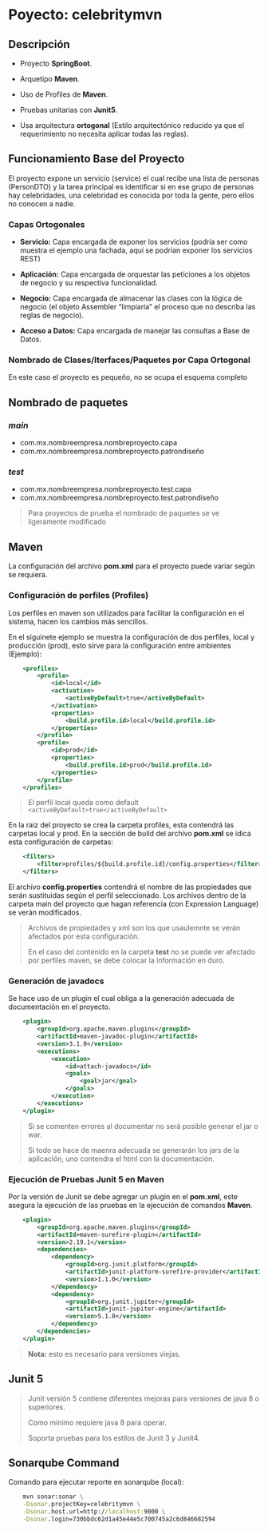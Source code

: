 # **Poyecto: celebritymvn**

## **Descripción**

* Proyecto **SpringBoot**.

* Arquetipo **Maven**.

* Uso de Profiles de **Maven**.

* Pruebas unitarias con **Junit5**.

* Usa arquitectura **ortogonal** (Estilo arquitectónico reducido ya que el requerimiento no necesita aplicar todas las reglas).

## **Funcionamiento Base del Proyecto**

El proyecto expone un servicio (service) el cual recibe una lista de personas (PersonDTO) y la tarea principal es identificar si en ese grupo de personas hay celebridades, una celebridad es conocida por toda la gente, pero ellos no conocen a nadie.

### **Capas Ortogonales**

* **Servicio:** Capa encargada de exponer los servicios (podría ser como muestra el ejemplo una fachada, aquí se podrían exponer los servicios REST)

* **Aplicación:** Capa encargada de orquestar las peticiones a los objetos de negocio y su respectiva funcionalidad.

* **Negocio:** Capa encargada de almacenar las clases con la lógica de negocio (el objeto Assembler “limpiaría” el proceso que no describa las reglas de negocio).

* **Acceso a Datos:** Capa encargada de manejar las consultas a Base de Datos.

### **Nombrado de Clases/Iterfaces/Paquetes por Capa Ortogonal**

En este caso el proyecto es pequeño, no se ocupa el esquema completo

## **Nombrado de paquetes**

### ***main***

* com.mx.nombreempresa.nombreproyecto.capa
* com.mx.nombreempresa.nombreproyecto.patrondiseño

### ***test***

* com.mx.nombreempresa.nombreproyecto.test.capa
* com.mx.nombreempresa.nombreproyecto.test.patrondiseño

> Para proyectos de prueba el nombrado de paquetes se ve ligeramente modificado

## **Maven**

La configuración del archivo **pom.xml** para el proyecto puede variar según se requiera.

### **Configuración de perfiles (Profiles)**

Los perfiles en maven son utilizados para facilitar la configuración en el sistema, hacen los cambios más sencillos.

En el siguinete ejemplo se muestra la configuración de dos perfiles, local y producción (prod), esto sirve para la configuración entre ambientes (Ejemplo):

~~~~xml
    <profiles>
        <profile>
            <id>local</id>
            <activation>
                <activeByDefault>true</activeByDefault>
            </activation>
            <properties>
                <build.profile.id>local</build.profile.id>
            </properties>
        </profile>
        <profile>
            <id>prod</id>
            <properties>
                <build.profile.id>prod</build.profile.id>
            </properties>
        </profile>
    </profiles>
~~~~

> El perfil local queda como default `<activeByDefault>true</activeByDefault>`

En la raiz del proyecto se crea la carpeta profiles, esta contendrá las carpetas local y prod. En la sección de build del archivo **pom.xml** se idica esta configuración de carpetas:

~~~~xml
    <filters>
        <filter>profiles/${build.profile.id}/config.properties</filter>
    </filters>
~~~~

El archivo **config.properties** contendrá el nombre de las propiedades que serán sustituidas según el perfil seleccionado. Los archivos dentro de la carpeta main del proyecto que hagan referencia (con Expression Language) se verán modificados.

> Archivos de propiedades y xml son los que usaulemnte se verán afectados por esta configuración.
>
> En el caso del contenido en la carpeta **test** no se puede ver afectado por perfiles maven, se debe colocar la información en duro.

### **Generación de javadocs**

Se hace uso de un plugin el cual obliga a la generación adecuada de documentación en el proyecto.

~~~~xml
    <plugin>
        <groupId>org.apache.maven.plugins</groupId>
        <artifactId>maven-javadoc-plugin</artifactId>
        <version>3.1.0</version>
        <executions>
            <execution>
                <id>attach-javadocs</id>
                <goals>
                    <goal>jar</goal>
                </goals>
            </execution>
        </executions>
    </plugin>
~~~~

> Si se comenten errores al documentar no será posible generar el jar o war.
>
> Si todo se hace de maenra adecuada se generarán los jars de la aplicación, uno contendra el html con la documentación.

### **Ejecución de Pruebas Junit 5 en Maven**

Por la versión de Junit se debe agregar un plugin en el **pom.xml**, este asegura la ejecución de las pruebas en la ejecución de comandos **Maven**.

~~~~xml
    <plugin>
        <groupId>org.apache.maven.plugins</groupId>
        <artifactId>maven-surefire-plugin</artifactId>
        <version>2.19.1</version>
        <dependencies>
            <dependency>
                <groupId>org.junit.platform</groupId>
                <artifactId>junit-platform-surefire-provider</artifactId>
                <version>1.1.0</version>
            </dependency>
            <dependency>
                <groupId>org.junit.jupiter</groupId>
                <artifactId>junit-jupiter-engine</artifactId>
                <version>5.1.0</version>
            </dependency>
        </dependencies>
    </plugin>
~~~~

>**Nota:** esto es necesario para versiones viejas.

## **Junit 5**

>Junit versión 5 contiene diferentes mejoras para versiones de java 8 o superiores.
>
>Como mínimo requiere java 8 para operar.
>
>Soporta pruebas para los estilos de Junit 3 y Junit4.

## Sonarqube Command

Comando para ejecutar reporte en sonarqube (local):

~~~~cmd
    mvn sonar:sonar \
    -Dsonar.projectKey=celebritymvn \
    -Dsonar.host.url=http://localhost:9000 \
    -Dsonar.login=730bbdc62d1a45e44e5c700745a2c6d846682594
~~~~
